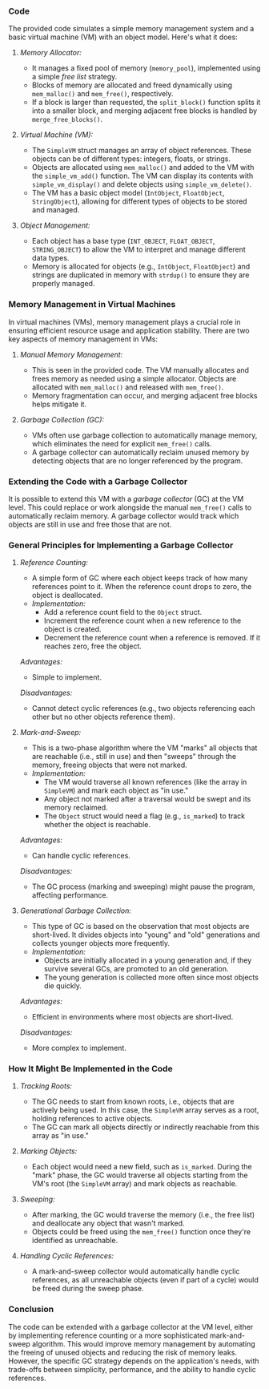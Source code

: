 ### Code

The provided code simulates a simple memory management system and a basic virtual machine (VM) with an object model. Here's what it does:

1. *Memory Allocator:*
   - It manages a fixed pool of memory (`memory_pool`), implemented using a simple *free list* strategy.
   - Blocks of memory are allocated and freed dynamically using `mem_malloc()` and `mem_free()`, respectively.
   - If a block is larger than requested, the `split_block()` function splits it into a smaller block, and merging adjacent free blocks is handled by `merge_free_blocks()`.

2. *Virtual Machine (VM):*
   - The `SimpleVM` struct manages an array of object references. These objects can be of different types: integers, floats, or strings.
   - Objects are allocated using `mem_malloc()` and added to the VM with the `simple_vm_add()` function. The VM can display its contents with `simple_vm_display()` and delete objects using `simple_vm_delete()`.
   - The VM has a basic object model (`IntObject`, `FloatObject`, `StringObject`), allowing for different types of objects to be stored and managed.

3. *Object Management:*
   - Each object has a base type (`INT_OBJECT`, `FLOAT_OBJECT`, `STRING_OBJECT`) to allow the VM to interpret and manage different data types.
   - Memory is allocated for objects (e.g., `IntObject`, `FloatObject`) and strings are duplicated in memory with `strdup()` to ensure they are properly managed.

### Memory Management in Virtual Machines

In virtual machines (VMs), memory management plays a crucial role in ensuring efficient resource usage and application stability. There are two key aspects of memory management in VMs:

1. *Manual Memory Management:*
   - This is seen in the provided code. The VM manually allocates and frees memory as needed using a simple allocator. Objects are allocated with `mem_malloc()` and released with `mem_free()`.
   - Memory fragmentation can occur, and merging adjacent free blocks helps mitigate it.

2. *Garbage Collection (GC):*
   - VMs often use garbage collection to automatically manage memory, which eliminates the need for explicit `mem_free()` calls.
   - A garbage collector can automatically reclaim unused memory by detecting objects that are no longer referenced by the program.

### Extending the Code with a Garbage Collector

It is possible to extend this VM with a *garbage collector* (GC) at the VM level. This could replace or work alongside the manual `mem_free()` calls to automatically reclaim memory. A garbage collector would track which objects are still in use and free those that are not.

### General Principles for Implementing a Garbage Collector

1. *Reference Counting:*
   - A simple form of GC where each object keeps track of how many references point to it. When the reference count drops to zero, the object is deallocated.
   - *Implementation:*
     - Add a reference count field to the `Object` struct.
     - Increment the reference count when a new reference to the object is created.
     - Decrement the reference count when a reference is removed. If it reaches zero, free the object.

   *Advantages:*
   - Simple to implement.
   
   *Disadvantages:*
   - Cannot detect cyclic references (e.g., two objects referencing each other but no other objects reference them).

2. *Mark-and-Sweep:*
   - This is a two-phase algorithm where the VM "marks" all objects that are reachable (i.e., still in use) and then "sweeps" through the memory, freeing objects that were not marked.
   - *Implementation:*
     - The VM would traverse all known references (like the array in `SimpleVM`) and mark each object as "in use."
     - Any object not marked after a traversal would be swept and its memory reclaimed.
     - The `Object` struct would need a flag (e.g., `is_marked`) to track whether the object is reachable.

   *Advantages:*
   - Can handle cyclic references.

   *Disadvantages:*
   - The GC process (marking and sweeping) might pause the program, affecting performance.

3. *Generational Garbage Collection:*
   - This type of GC is based on the observation that most objects are short-lived. It divides objects into "young" and "old" generations and collects younger objects more frequently.
   - *Implementation:*
     - Objects are initially allocated in a young generation and, if they survive several GCs, are promoted to an old generation.
     - The young generation is collected more often since most objects die quickly.

   *Advantages:*
   - Efficient in environments where most objects are short-lived.

   *Disadvantages:*
   - More complex to implement.

### How It Might Be Implemented in the Code

1. *Tracking Roots:*
   - The GC needs to start from known roots, i.e., objects that are actively being used. In this case, the `SimpleVM` array serves as a root, holding references to active objects.
   - The GC can mark all objects directly or indirectly reachable from this array as "in use."

2. *Marking Objects:*
   - Each object would need a new field, such as `is_marked`. During the "mark" phase, the GC would traverse all objects starting from the VM's root (the `SimpleVM` array) and mark objects as reachable.

3. *Sweeping:*
   - After marking, the GC would traverse the memory (i.e., the free list) and deallocate any object that wasn't marked.
   - Objects could be freed using the `mem_free()` function once they're identified as unreachable.

4. *Handling Cyclic References:*
   - A mark-and-sweep collector would automatically handle cyclic references, as all unreachable objects (even if part of a cycle) would be freed during the sweep phase.

### Conclusion

The code can be extended with a garbage collector at the VM level, either by implementing reference counting or a more sophisticated mark-and-sweep algorithm. This would improve memory management by automating the freeing of unused objects and reducing the risk of memory leaks. However, the specific GC strategy depends on the application's needs, with trade-offs between simplicity, performance, and the ability to handle cyclic references.
